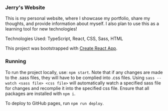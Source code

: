 ### Jerry's Website

This is my personal website, where I showcase my portfolio, share my thoughts, and provide information about myself. I also plan to use this as a learning tool for new technologies!

Technologies Used: TypeScript, React, CSS, Sass, HTML

This project was bootstrapped with [Create React App](https://github.com/facebook/create-react-app).

### Running

To run the project locally, use: `npm start`. Note that if any changes are made to the .sass files, they will have to be complied into .css files. Using `sass --watch <sass file> <css file>` will automatically watch a specified sass file for changes and recomplie it into the specified css file. Ensure that all packages are installed with `npm i`.

To deploy to GitHub pages, run `npm run deploy`.
